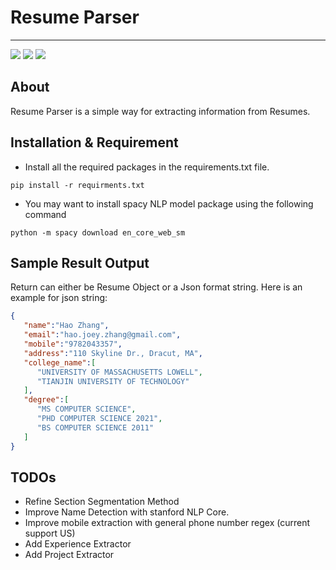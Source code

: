 # Resume Parser
------
![](https://img.shields.io/badge/build-passing-green.svg)
![](https://img.shields.io/badge/language-python-green.svg)
![](https://img.shields.io/badge/version-1.0-blue.svg)


## About
Resume Parser is a simple way for extracting information from Resumes.


## Installation & Requirement
* Install all the required packages in the requirements.txt file.
```shell
pip install -r requirments.txt
```
* You may want to install spacy NLP model package using the following command
```shell
python -m spacy download en_core_web_sm
```

## Sample Result Output
Return can either be Resume Object or a Json format string.
Here is an example for json string:
```json
{
   "name":"Hao Zhang",
   "email":"hao.joey.zhang@gmail.com",
   "mobile":"9782043357",
   "address":"110 Skyline Dr., Dracut, MA",
   "college_name":[
      "UNIVERSITY OF MASSACHUSETTS LOWELL",
      "TIANJIN UNIVERSITY OF TECHNOLOGY"
   ],
   "degree":[
      "MS COMPUTER SCIENCE",
      "PHD COMPUTER SCIENCE 2021",
      "BS COMPUTER SCIENCE 2011"
   ]
}
```

## TODOs
* Refine Section Segmentation Method
* Improve Name Detection with stanford NLP Core.
* Improve mobile extraction with general phone number regex (current support US)
* Add Experience Extractor
* Add Project Extractor
